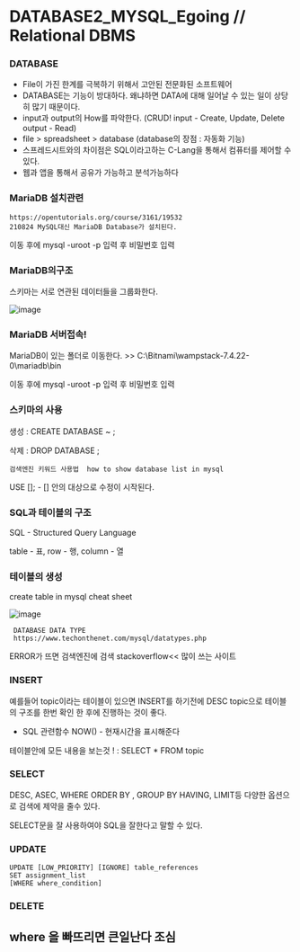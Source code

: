 # DATABASE2_MYSQL_Egoing // Relational DBMS
### DATABASE
- File이 가진 한계를 극복하기 위해서 고안된 전문화된 소프트웨어
- DATABASE는 기능이 방대하다. 왜냐하면 DATA에 대해 일어날 수 있는 일이 상당히 많기 때문이다.
- input과 output의 How를 파악한다.  (CRUD! input - Create, Update, Delete   output - Read) 
- file > spreadsheet > database (database의 장점 : 자동화 기능)
- 스프레드시트와의 차이점은 SQL이라고하는 C-Lang을 통해서 컴퓨터를 제어할 수 있다.
- 웹과 앱을 통해서 공유가 가능하고 분석가능하다

### MariaDB 설치관련  

    https://opentutorials.org/course/3161/19532
    210824 MySQL대신 MariaDB Database가 설치된다. 

이동 후에 mysql -uroot -p 입력 후 비밀번호 입력

### MariaDB의구조

스키마는 서로 연관된 데이터들을 그룹화한다. 

![image](https://user-images.githubusercontent.com/78002734/130782992-cc180c30-9e50-4a1a-a71b-b96920cc9f95.png)

### MariaDB 서버접속! 
MariaDB이 있는 폴더로 이동한다. >> 
C:\Bitnami\wampstack-7.4.22-0\mariadb\bin

이동 후에 mysql -uroot -p 입력 후 비밀번호 입력

### 스키마의 사용
생성 : CREATE DATABASE ~ ; 

삭제 : DROP DATABASE ;  
 
    검색엔진 키워드 사용법  how to show database list in mysql
    
USE []; - [] 안의 대상으로 수정이 시작된다.

### SQL과 테이블의 구조 
 SQL - Structured Query Language
 
 table - 표, row - 행, column - 열
 
 ### 테이블의 생성
  
 create table in mysql cheat sheet
 
 ![image](https://user-images.githubusercontent.com/78002734/130786352-84dd1f3d-39ac-4bfe-a789-85a383b01bad.png)

     DATABASE DATA TYPE 
     https://www.techonthenet.com/mysql/datatypes.php
     
 ERROR가 뜨면 검색엔진에 검색 stackoverflow<< 많이 쓰는 사이트 
 
 ### INSERT
 
 예를들어 topic이라는 테이블이 있으면 INSERT를 하기전에 DESC topic으로 테이블의 구조를 한번 확인 한 후에 진행하는 것이 좋다.
 
 * SQL 관련함수 NOW() - 현재시간을 표시해준다
 
 테이블안에 모든 내용을 보는것 ! : SELECT * FROM topic 
 
 
 ### SELECT 
 
 DESC, ASEC, WHERE ORDER BY , GROUP BY HAVING, LIMIT등 다양한 옵션으로 검색에 제약을 줄수 있다. 
 
 SELECT문을 잘 사용하여야 SQL을 잘한다고 말할 수 있다.
 
  ### UPDATE
  
    UPDATE [LOW_PRIORITY] [IGNORE] table_references
    SET assignment_list
    [WHERE where_condition]
 
  ### DELETE
  
  ## where 을 빠뜨리면 큰일난다 조심 
